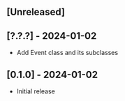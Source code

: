 ## [Unreleased]

## [?.?.?] - 2024-01-02

- Add Event class and its subclasses

## [0.1.0] - 2024-01-02

- Initial release
